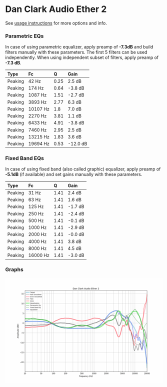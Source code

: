 # Dan Clark Audio Ether 2
See [usage instructions](https://github.com/jaakkopasanen/AutoEq#usage) for more options and info.

### Parametric EQs
In case of using parametric equalizer, apply preamp of **-7.3dB** and build filters manually
with these parameters. The first 5 filters can be used independently.
When using independent subset of filters, apply preamp of **-7.3 dB**.

| Type    | Fc       |    Q | Gain     |
|:--------|:---------|:-----|:---------|
| Peaking | 42 Hz    | 0.25 | 2.5 dB   |
| Peaking | 174 Hz   | 0.64 | -3.8 dB  |
| Peaking | 1087 Hz  | 1.51 | -2.7 dB  |
| Peaking | 3893 Hz  | 2.77 | 6.3 dB   |
| Peaking | 10107 Hz | 1.8  | 7.0 dB   |
| Peaking | 2270 Hz  | 3.81 | 1.1 dB   |
| Peaking | 6433 Hz  | 4.91 | -3.8 dB  |
| Peaking | 7460 Hz  | 2.95 | 2.5 dB   |
| Peaking | 13215 Hz | 1.83 | 3.6 dB   |
| Peaking | 19694 Hz | 0.53 | -12.0 dB |

### Fixed Band EQs
In case of using fixed band (also called graphic) equalizer, apply preamp of **-5.1dB**
(if available) and set gains manually with these parameters.

| Type    | Fc       |    Q | Gain    |
|:--------|:---------|:-----|:--------|
| Peaking | 31 Hz    | 1.41 | 2.4 dB  |
| Peaking | 63 Hz    | 1.41 | 1.6 dB  |
| Peaking | 125 Hz   | 1.41 | -1.7 dB |
| Peaking | 250 Hz   | 1.41 | -2.4 dB |
| Peaking | 500 Hz   | 1.41 | -0.1 dB |
| Peaking | 1000 Hz  | 1.41 | -2.9 dB |
| Peaking | 2000 Hz  | 1.41 | -0.0 dB |
| Peaking | 4000 Hz  | 1.41 | 3.8 dB  |
| Peaking | 8000 Hz  | 1.41 | 4.5 dB  |
| Peaking | 16000 Hz | 1.41 | -3.0 dB |

### Graphs
![](./Dan%20Clark%20Audio%20Ether%202.png)